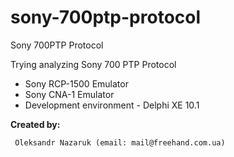 # sony-700ptp-protocol
Sony 700PTP Protocol

Trying analyzing Sony 700 PTP Protocol

* Sony RCP-1500 Emulator<br>
* Sony CNA-1 Emulator<br>
* Development environment - Delphi XE 10.1<br>

<b>Created by:</b>
```
 Oleksandr Nazaruk (email: mail@freehand.com.ua)
```
